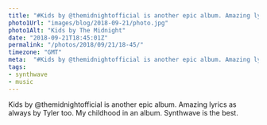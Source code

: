 ```yaml
---
title: "#Kids by @themidnightofficial is another epic album. Amazing lyrics as always by Tyler too. My child"
photo1Url: "images/blog/2018-09-21/photo.jpg"
photo1Alt: "Kids by The Midnight"
date: "2018-09-21T18:45:01Z"
permalink: "/photos/2018/09/21/18-45/"
timezone: "GMT"
meta:  "#Kids by @themidnightofficial is another epic album. Amazing lyrics as always by Tyler too. My child"
tags:
- synthwave
- music
---
```

Kids by @themidnightofficial is another epic album. Amazing lyrics as always by Tyler too. My childhood in an album. Synthwave is the best.
